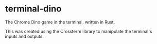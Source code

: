 # terminal-dino

The Chrome Dino game in the terminal, written in Rust.

This was created using the Crossterm library to manipulate the terminal's inputs and outputs.
